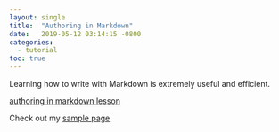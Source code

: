 ```yaml
---
layout: single
title:  "Authoring in Markdown"
date:   2019-05-12 03:14:15 -0800
categories: 
  - tutorial
toc: true
---
```


Learning how to write with Markdown is extremely useful and efficient.

[authoring in markdown lesson](https://programminghistorian.org/en/lessons/getting-started-with-markdown)

Check out my [sample page][sample pages archive link]

[sample pages archive link]: /archive-sample/